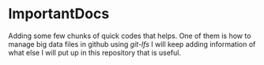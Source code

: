 # ImportantDocs

Adding some few chunks of quick codes that helps. One of them is how to manage big data files in github using *git-lfs*
I will keep adding information of what else I will put up in this repository that is useful.
